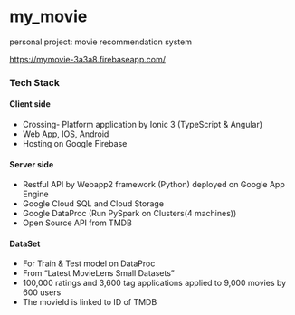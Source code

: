 # my_movie
personal project: movie recommendation system

https://mymovie-3a3a8.firebaseapp.com/

### Tech Stack
#### Client side
* Crossing- Platform application by Ionic 3 (TypeScript & Angular)
* Web App, IOS, Android
* Hosting on Google Firebase

#### Server side
* Restful API by Webapp2 framework (Python) deployed on Google App Engine
* Google Cloud SQL and Cloud Storage 
* Google DataProc (Run PySpark on Clusters(4 machines))
* Open Source API from TMDB


#### DataSet
* For Train & Test model on DataProc
* From “Latest MovieLens Small Datasets”
* 100,000 ratings and 3,600 tag applications
applied to 9,000 movies by 600 users
* The movieId is linked to ID of TMDB
